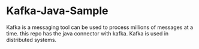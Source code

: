 # Kafka-Java-Sample
Kafka is a messaging tool can be used to process millions of messages at a time. this repo has the java connector with kafka. Kafka is used in distributed systems.
